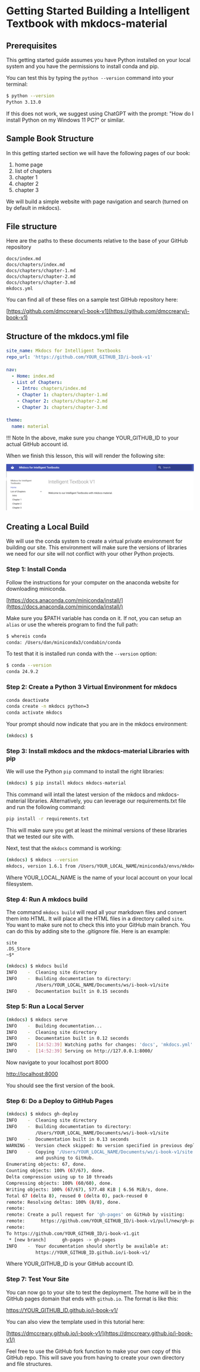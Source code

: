 # Getting Started Building a Intelligent Textbook with mkdocs-material

## Prerequisites

This getting started guide assumes you have Python installed on your local system
and you have the permissions to install conda and pip.

You can test this by typing the ```python --version``` command into your terminal:

```sh
$ python --version
Python 3.13.0
```

If this does not work, we suggest using ChatGPT with the prompt: 
"How do I install Python on my Windows 11 PC?" or similar.

## Sample Book Structure

In this getting started section we will have the following pages of our book:

1. home page
2. list of chapters
3. chapter 1
4. chapter 2
5. chapter 3

We will build a simple website with page navigation and search (turned on by default in mkdocs).

## File structure

Here are the paths to these documents relative to the base of your GitHub repository

```linenums="0"
docs/index.md
docs/chapters/index.md
docs/chapters/chapter-1.md
docs/chapters/chapter-2.md
docs/chapters/chapter-3.md
mkdocs.yml
```

You can find all of these files on a sample test GitHub repository here:

[https://github.com/dmccreary/i-book-v1](https://github.com/dmccreary/i-book-v1)

## Structure of the mkdocs.yml file

```yml
site_name: Mkdocs for Intelligent Textbooks
repo_url: 'https://github.com/YOUR_GITHUB_ID/i-book-v1'

nav:
  - Home: index.md
  - List of Chapters:
    - Intro: chapters/index.md
    - Chapter 1: chapters/chapter-1.md
    - Chapter 2: chapters/chapter-2.md
    - Chapter 3: chapters/chapter-3.md

theme:
  name: material
```

!!! Note
    In the above, make sure you change YOUR_GITHUB_ID to your actual GitHub account id.

When we finish this lesson, this will will render the following site:

![](../img/tutorial-screen-shot-1.png)

## Creating a Local Build

We will use the conda system to create a virtual private environment for building our site.
This environment will make sure the versions of libraries we need for our site
will not conflict with your other Python projects.

### Step 1: Install Conda

Follow the instructions for your computer on the anaconda website for downloading miniconda. 

[https://docs.anaconda.com/miniconda/install/](https://docs.anaconda.com/miniconda/install/)

Make sure you $PATH variable has conda on it.  If not, you can setup an ```alias``` or
use the whereis program to find the full path:

```sh
$ whereis conda
conda: /Users/dan/miniconda3/condabin/conda
```

To test that it is installed run conda with the ```--version``` option:

```sh
$ conda --version
conda 24.9.2
```

### Step 2: Create a Python 3 Virtual Environment for mkdocs

```sh
conda deactivate
conda create -n mkdocs python=3
conda activate mkdocs
```

Your prompt should now indicate that you are in the mkdocs environment:

```sh
(mkdocs) $
```

### Step 3: Install mkdocs and the mkdocs-material Libraries with pip

We will use the Python ```pip``` command to install the right libraries:

```sh
(mkdocs) $ pip install mkdocs mkdocs-material
```

This command will intall the latest version of the mkdocs and mkdocs-material libraries.  Alternatively,
you can leverage our requirements.txt file and run the following command:

```sh
pip install -r requirements.txt
```

This will make sure you get at least the minimal versions of these libraries that we tested our site with.

Next, test that the ```mkdocs``` command is working:

```sh
(mkdocs) $ mkdocs --version
mkdocs, version 1.6.1 from /Users/YOUR_LOCAL_NAME/miniconda3/envs/mkdocs/lib/python3.13/site-packages/mkdocs (Python 3.13)
```

Where YOUR_LOCAL_NAME is the name of your local account on your local filesystem.

### Step 4: Run A mkdocs build

The command ```mkdocs build``` will read all your markdown files and convert them
into HTML.  It will place all the HTML files in a directory called ```site```.  You
want to make sure not to check this into your GitHub main branch.  You can
do this by adding site to the .gitignore file.  Here is an example:

```
site
.DS_Store
~$*
```

```sh
(mkdocs) $ mkdocs build
INFO    -  Cleaning site directory
INFO    -  Building documentation to directory:
           /Users/YOUR_LOCAL_NAME/Documents/ws/i-book-v1/site
INFO    -  Documentation built in 0.15 seconds
```

### Step 5: Run a Local Server

```sh
(mkdocs) $ mkdocs serve
INFO    -  Building documentation...
INFO    -  Cleaning site directory
INFO    -  Documentation built in 0.12 seconds
INFO    -  [14:52:39] Watching paths for changes: 'docs', 'mkdocs.yml'
INFO    -  [14:52:39] Serving on http://127.0.0.1:8000/
```

Now navigate to your localhost port 8000

[http://localhost:8000](http://localhost:8000)

You should see the first version of the book.

### Step 6: Do a Deploy to GitHub Pages

```sh
(mkdocs) $ mkdocs gh-deploy
INFO    -  Cleaning site directory
INFO    -  Building documentation to directory:
           /Users/YOUR_LOCAL_NAME/Documents/ws/i-book-v1/site
INFO    -  Documentation built in 0.13 seconds
WARNING -  Version check skipped: No version specified in previous deployment.
INFO    -  Copying '/Users/YOUR_LOCAL_NAME/Documents/ws/i-book-v1/site' to 'gh-pages' branch
           and pushing to GitHub.
Enumerating objects: 67, done.
Counting objects: 100% (67/67), done.
Delta compression using up to 10 threads
Compressing objects: 100% (60/60), done.
Writing objects: 100% (67/67), 577.48 KiB | 6.56 MiB/s, done.
Total 67 (delta 8), reused 0 (delta 0), pack-reused 0
remote: Resolving deltas: 100% (8/8), done.
remote: 
remote: Create a pull request for 'gh-pages' on GitHub by visiting:
remote:      https://github.com/YOUR_GITHUB_ID/i-book-v1/pull/new/gh-pages
remote: 
To https://github.com/YOUR_GITHUB_ID/i-book-v1.git
 * [new branch]      gh-pages -> gh-pages
INFO    -  Your documentation should shortly be available at:
           https://YOUR_GITHUB_ID.github.io/i-book-v1/
```

Where YOUR_GITHUB_ID is your GitHub account ID.

### Step 7: Test Your Site

You can now go to your site to test the deployment.  The home will be
in the GitHub pages domain that ends with ```github.io```.  The format is like this:

https://YOUR_GITHUB_ID.github.io/i-book-v1/

You can also view the template used in this tutorial here:

[https://dmccreary.github.io/i-book-v1/](https://dmccreary.github.io/i-book-v1/)

Feel free to use the GitHub fork function to make your own copy of this GitHub repo.
This will save you from having to create your own directory and file structures.

